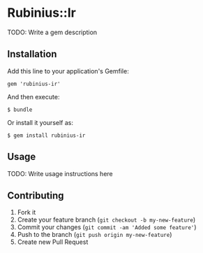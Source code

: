 # Rubinius::Ir

TODO: Write a gem description

## Installation

Add this line to your application's Gemfile:

    gem 'rubinius-ir'

And then execute:

    $ bundle

Or install it yourself as:

    $ gem install rubinius-ir

## Usage

TODO: Write usage instructions here

## Contributing

1. Fork it
2. Create your feature branch (`git checkout -b my-new-feature`)
3. Commit your changes (`git commit -am 'Added some feature'`)
4. Push to the branch (`git push origin my-new-feature`)
5. Create new Pull Request
